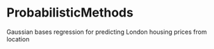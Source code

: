 # ProbabilisticMethods
Gaussian bases regression for predicting London housing prices from location
